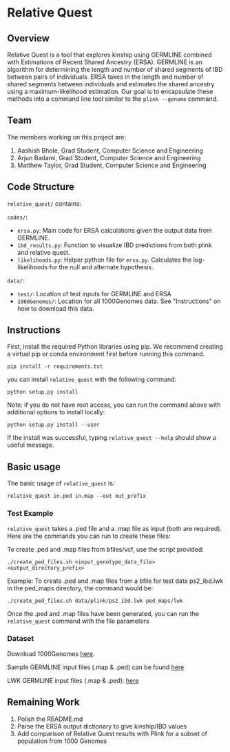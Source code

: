 # Relative Quest

## Overview
Relative Quest is a tool that explores kinship using GERMLINE combined with Estimations of Recent Shared Ancestry (ERSA). GERMLINE is an algorithm for determining the length and number of shared segments of IBD between pairs of individuals. ERSA
takes in the length and number of shared segments between individuals and estimates the shared ancestry using a maximum-likelihood estimation. Our goal is to encapsulate these methods into a command line tool similar to the ```plink --genome``` command. 

## Team
The members working on this project are:
1. Aashish Bhole, Grad Student, Computer Science and Engineering
2. Arjun Badami, Grad Student, Computer Science and Engineering
3. Matthew Taylor, Grad Student, Computer Science and Engineering

## Code Structure
```relative_quest/``` contains:

```codes/```:

- ```ersa.py```: Main code for ERSA calculations given the output data from GERMLINE. 
- ```ibd_results.py```: Function to visualize IBD predictions from both plink and relative quest. 
- ```likelihoods.py```: Helper python file for `ersa.py`. Calculates the log-likelihoods for the null and alternate hypothesis. 

```data/```:

- ```test/```: Location of test inputs for GERMLINE and ERSA 
- ```1000Genomes/```: Location for all 1000Genomes data. See "Instructions" on how to download this data.

## Instructions

First, install the required Python libraries using pip. We recommend creating a virtual pip or conda environment first before running this command. 

```
pip install -r requirements.txt
```

you can install `relative_quest` with the following command:

```
python setup.py install
```

Note: if you do not have root access, you can run the command above with additional options to install locally:
```
python setup.py install --user
```

If the install was successful, typing `relative_quest --help` should show a useful message.

## Basic usage

The basic usage of `relative_quest` is:

```
relative_quest in.ped in.map --out out_prefix
```


### Test Example
`relative_quest` takes a .ped file and a .map file as input (both are required). Here are the commands you can run
to create these files:

To create .ped and .map files from bfiles/vcf, use the script provided:
```
./create_ped_files.sh <input_genotype_data_file> <output_directory_prefix>
```

Example: To create .ped and .map files from a bfile for test data ps2_ibd.lwk in the ped_maps directory, the command would be:
```
./create_ped_files.sh data/plink/ps2_ibd.lwk ped_maps/lwk
```

Once the .ped and .map files have been generated, you can run the `relative_quest` command with the file parameters

### Dataset

Download 1000Genomes [here](https://drive.google.com/file/d/1CPK7M0g62NIsAbrEgZ3WhLuMi04KhnXu/view?usp=sharing).

Sample GERMLINE input files (.map & .ped) can be found [here](https://drive.google.com/file/d/1Hzw5Z9CKX2gBfwGjbbKBB7des02fDM8y/view?usp=sharing)

LWK GERMLINE input files (.map & .ped): [here](https://drive.google.com/file/d/1ybhXOl5O1cu3g8gcYnR5w41RaI6PtfWS/view?usp=sharing)

## Remaining Work

1. Polish the README.md
2. Parse the ERSA output dictionary to give kinship/IBD values
3. Add comparison of Relative Quest results with Plink for a subset of population from 1000 Genomes
